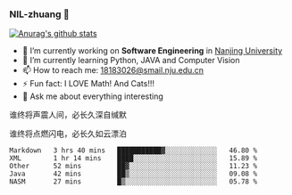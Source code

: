 ### NIL-zhuang 👋

<!--
**NIL-zhuang/NIL-zhuang** is a ✨ _special_ ✨ repository because its `README.md` (this file) appears on your GitHub profile.

Here are some ideas to get you started:

- 🔭 I’m currently working on ...
- 🌱 I’m currently learning ...
- 👯 I’m looking to collaborate on ...
- 🤔 I’m looking for help with ...
- 💬 Ask me about ...
- 📫 How to reach me: ...
- 😄 Pronouns: ...
- ⚡ Fun fact: ...
-->

[![Anurag's github stats](https://github-readme-stats.vercel.app/api?username=NIL-zhuang)](https://github.com/anuraghazra/github-readme-stats)

- 🔭 I’m currently working on **Software Engineering** in [Nanjing University](https://www.nju.edu.cn/)
- 🌱 I’m currently learning Python, JAVA and Computer Vision
- 📫 How to reach me: 18183026@smail.nju.edu.cn
- ⚡ Fun fact: I LOVE Math! And Cats!!!
- 💬 Ask me about everything interesting

谁终将声震人间，必长久深自缄默

谁终将点燃闪电，必长久如云漂泊

<!--START_SECTION:waka-->
```text
Markdown   3 hrs 40 mins   ███████████▓░░░░░░░░░░░░░   46.80 % 
XML        1 hr 14 mins    ████░░░░░░░░░░░░░░░░░░░░░   15.89 % 
Other      52 mins         ██▓░░░░░░░░░░░░░░░░░░░░░░   11.23 % 
Java       42 mins         ██▒░░░░░░░░░░░░░░░░░░░░░░   09.08 % 
NASM       27 mins         █▒░░░░░░░░░░░░░░░░░░░░░░░   05.78 % 
```
<!--END_SECTION:waka-->
